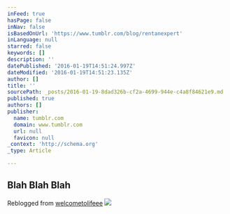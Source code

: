 ```yaml
---
inFeed: true
hasPage: false
inNav: false
isBasedOnUrl: 'https://www.tumblr.com/blog/rentanexpert'
inLanguage: null
starred: false
keywords: []
description: ''
datePublished: '2016-01-19T14:51:24.997Z'
dateModified: '2016-01-19T14:51:23.135Z'
author: []
title: ''
sourcePath: _posts/2016-01-19-8dad326b-cf2a-4699-944e-c4a8f84621e9.md
published: true
authors: []
publisher:
  name: tumblr.com
  domain: www.tumblr.com
  url: null
  favicon: null
_context: 'http://schema.org'
_type: Article

---
```

## **Blah Blah Blah**

Reblogged from [welcometolifeee][0]
![](https://45.media.tumblr.com/3bd98c58b9ebc78cce9ebb2d1e6dab0c/tumblr_np8eic4qaH1srpztwo1_500.gif)

[0]: http://welcometolifeee.tumblr.com/post/120379648192/blah-blah-blah